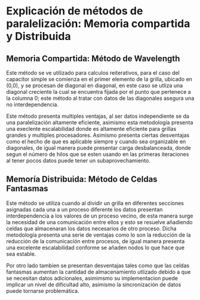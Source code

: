 # Explicación de métodos de paralelización: Memoria compartida y Distribuida
## Memoria Compartida: Método de Wavelength

Este método se ve utilizado para calculos reiterativos, para el caso del capacitor simple se comienza en el primer elemento de la grilla, ubicado en (0,0), y se procesan de diagonal en diagonal, en este caso se utliza una diagonal creciente la cual se encuentra fijada por el punto que pertenece a la columna 0; este método al tratar con datos de las diagonales asegura una no interdependencia.

Este método presenta multiples ventajas, al ser datos independiente se da una paralelización altamente eficiente, asimismo esta metodología presenta una execlente escalabilidad donde es altamente eficiente para grillas grandes y multiples procesadores. Asimismo presenta ciertas desventajas como el hecho de que es aplicable siempre y cuando sea organizable en diagonales, de igual manera puede presentar carga desbalanceada, donde segun el número de hilos que se esten usando en las primeras iteraciones al tener pocos datos puede tener un subaprovechamiento.

## Memoría Distribuida: Método de Celdas Fantasmas

Este método se utiliza cuando al dividir un grilla en diferentes secciones asignadas cada una a un proceso diferente los datos presentan interdependencia a los valores de un proceso vecino, de esta manera surge la necesidad de una comunicación entre ellos y esto se resuelve añadiendo celdas que almacenaran los datos necesarios de otro proceso. Dicha metodología presenta una serie de ventajas como lo son la reducción de la reducción de la comunicación  entre procesos, de igual manera presenta una excelente escalabilidad conforme se añaden nodos lo que hace que sea estable.

Por otro lado tambien se presentan desventajas tales como que las celdas fantasmas aumentan la cantidad de almacenamiento utlizado debido a que se necesitan datos adicionales, asimimsmo su implementacion puede implicar un nivel de dificultad alto, asimismo la sincronización de datos puede tornarse problemática.
